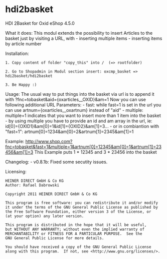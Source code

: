 hdi2basket
==========


HDI 2Basket
for Oxid eShop 4.5.0
   
What it does: 
	This modul extends the possibility to insert Articles to the basket
	just by visiting a URL, with
		- inserting multiple items
		- inserting items by article number


Installation: 

	1. Copy content of folder "copy_this" into /  (=> rootfolder)
	
	2. Go to Shopadmin in Modul section insert: oxcmp_basket => hdi2basket/hdi2basket

	3. Be Happy :)

Usage: 
	The usual way to put things into the basket via url is to append it with ?fnc=tobasket&aid={oxarticles__OXID}&am=1
	Now you can use following additional URL Parameters: 
	- fast: while fast=1 is set in the url you can use artnum={oxarticles__oxartnum} instead of "aid"
	- multiple: multiple=1 indicates that you want to insert more than 1 item into the basket
		- by using multiple you have to provide an id and am array in the url, ie: id[0]={OXID1}&am[0]=1&id[1]={OXID2}&am[1]=3...
		- or in combiantion with "fast=1": artnum[0]=1234&am[0]=2&artnum[1]=2345&am[1]=1

Example: 
	http://www.shop.com?fnc=tobasket&fast=1&multiple=1&artnum[0]=12345&am[0]=1&artnum[1]=23456&am[1]=3
	This Example puts 1 * 12345 and 3 * 23456 into the basket



Changelog: 
	- v0.8.1b: Fixed some secutity issues.


Licensing: 

	HEINER DIRECT GmbH & Co KG
	Author: Rafael Dabrowski

	Copyright 2011 HEINER DIRECT GmbH & Co KG

    This program is free software: you can redistribute it and/or modify
    it under the terms of the GNU General Public License as published by
    the Free Software Foundation, either version 3 of the License, or
    (at your option) any later version.

    This program is distributed in the hope that it will be useful,
    but WITHOUT ANY WARRANTY; without even the implied warranty of
    MERCHANTABILITY or FITNESS FOR A PARTICULAR PURPOSE.  See the
    GNU General Public License for more details.

    You should have received a copy of the GNU General Public License
    along with this program.  If not, see <http://www.gnu.org/licenses/>.
